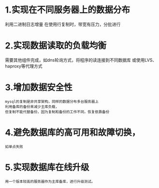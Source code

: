 # 1.实现在不同服务器上的数据分布  
  利用二进制日志增量
  在使用行复制时，带宽有压力，分批进行
# 2.实现数据读取的负载均衡  
   需要其他组件完成，如dns轮询方式，将程序的读连接到不同数据库
   或使用LVS、haproxy等代理方式
   
# 3.增加数据安全性  
    mysql的复制是非共享架构，同样的数据分布多台服务器上
    利用备库的备份来减少主库负载，
    但复制不能代替备份，因为复制和备份的工作不同，恢复依靠备份
# 4.避免数据库的高可用和故障切换， 
    如单点失败  
# 5.实现数据库在线升级  
    用一个版本较高的服务器作为主库备库，进行升级测试。

